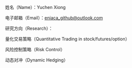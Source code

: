 姓名（Name）：Yuchen Xiong

电子邮箱（Email）：eniaca_github@outlook.com

研究方向（Research）：

量化交易策略（Quantitative Trading in stock/futures/option）

风险控制策略（Risk Control）

动态对冲（Dynamic Hedging）

